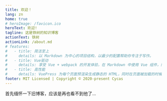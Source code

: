 ```yaml
---
title: 欢迎！
lang: zn
home: true
# heroImage: /favicon.ico
heroText: 欢迎!
tagline: 这是铁树的知识博客
actionText: 铁树
actionLink: /about.md
# features:
#   - title: 简洁至上
#     details: 以 Markdown 为中心的项目结构，以最少的配置帮助你专注于写作。
#   - title: Vue驱动
#     details: 享受 Vue + webpack 的开发体验，在 Markdown 中使用 Vue 组件，同时可以使用 Vue 来开发自定义主题。
#   - title: 高性能
#     details: VuePress 为每个页面预渲染生成静态的 HTML，同时在页面被加载的时候，将作为 SPA 运行。
footer: MIT Licensed | Copyright © 2020-present Cycas
---
```


首先缅怀一下旧博客，应该是再也看不到他了...
